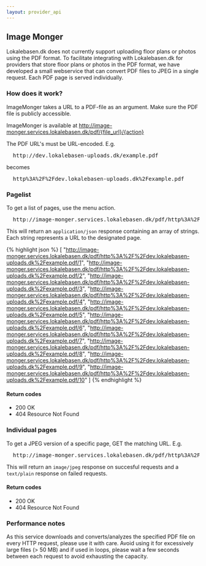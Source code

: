 ```yaml
---
layout: provider_api
---
```

## Image Monger

Lokalebasen.dk does not currently support uploading floor plans or photos using
the PDF format. To facilitate integrating with Lokalebasen.dk for providers that
store floor plans or photos in the PDF format, we have developed a small
webservice that can convert PDF files to JPEG in a single request. Each PDF page
is served individually.

### How does it work?

ImageMonger takes a URL to a PDF-file as an argument. Make sure the PDF file
is publicly accessible.

ImageMonger is available at http://image-monger.services.lokalebasen.dk/pdf/{file_url}/{action}

The PDF URL's must be URL-encoded. E.g.

<pre>
  http://dev.lokalebasen-uploads.dk/example.pdf
</pre>

becomes

<pre>
  http%3A%2F%2Fdev.lokalebasen-uploads.dk%2Fexample.pdf
</pre>

### Pagelist
To get a list of pages, use the menu action.

<pre>
  http://image-monger.services.lokalebasen.dk/pdf/http%3A%2F%2Fdev.lokalebasen-uploads.dk%2Fexample.pdf/menu
</pre>

This will return an `application/json` response containing an array
of strings. Each string represents a URL to the designated page.

{% highlight json %}
[
   "http://image-monger.services.lokalebasen.dk/pdf/http%3A%2F%2Fdev.lokalebasen-uploads.dk%2Fexample.pdf/1",
   "http://image-monger.services.lokalebasen.dk/pdf/http%3A%2F%2Fdev.lokalebasen-uploads.dk%2Fexample.pdf/2",
   "http://image-monger.services.lokalebasen.dk/pdf/http%3A%2F%2Fdev.lokalebasen-uploads.dk%2Fexample.pdf/3",
   "http://image-monger.services.lokalebasen.dk/pdf/http%3A%2F%2Fdev.lokalebasen-uploads.dk%2Fexample.pdf/4",
   "http://image-monger.services.lokalebasen.dk/pdf/http%3A%2F%2Fdev.lokalebasen-uploads.dk%2Fexample.pdf/5",
   "http://image-monger.services.lokalebasen.dk/pdf/http%3A%2F%2Fdev.lokalebasen-uploads.dk%2Fexample.pdf/6",
   "http://image-monger.services.lokalebasen.dk/pdf/http%3A%2F%2Fdev.lokalebasen-uploads.dk%2Fexample.pdf/7",
   "http://image-monger.services.lokalebasen.dk/pdf/http%3A%2F%2Fdev.lokalebasen-uploads.dk%2Fexample.pdf/8",
   "http://image-monger.services.lokalebasen.dk/pdf/http%3A%2F%2Fdev.lokalebasen-uploads.dk%2Fexample.pdf/9",
   "http://image-monger.services.lokalebasen.dk/pdf/http%3A%2F%2Fdev.lokalebasen-uploads.dk%2Fexample.pdf/10"
]
{% endhighlight %}

#### Return codes

* 200 OK
* 404 Resource Not Found

### Individual pages

To get a JPEG version of a specific page, GET the matching URL. E.g.

<pre>
  http://image-monger.services.lokalebasen.dk/pdf/http%3A%2F%2Fdev.lokalebasen-uploads.dk%2Fexample.pdf/4
</pre>

This will return an `image/jpeg` response on succesful requests
and a `text/plain` response on failed requests.

#### Return codes

* 200 OK
* 404 Resource Not Found

### Performance notes

As this service downloads and converts/analyzes the specified PDF file on every
HTTP request, please use it with care. Avoid using it for excessively large files
(> 50 MB) and if used in loops, please wait a few seconds between each request
to avoid exhausting the capacity.
